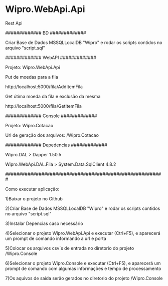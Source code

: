 # Wipro.WebApi.Api
Rest Api

############# BD #############

Criar Base de Dados MSSQLLocalDB "Wipro" e rodar os scripts contidos no arquivo "script.sql"


############# WebAPI #############

Projeto: Wipro.WebApi.Api

Put de moedas para a fila

http://localhost:5000/fila/AddItemFila

Get útima moeda da fila e exclusão da mesma

http://localhost:5000/fila/GetItemFila


############# Console #############

Projeto: Wipro.Cotacao

Url de geração dos arquivos: /Wipro.Cotacao

############# Depedencias #############

Wipro.DAL > Dapper 1.50.5

Wipro.WebApi.DAL.Fila > System.Data.SqlClient 4.8.2

#########################################################

Como executar aplicação:

1)Baixar o projeto no Github

2)Criar Base de Dados MSSQLLocalDB "Wipro" e rodar os scripts contidos no arquivo "script.sql"

3)Instalar Depencias caso necessário

4)Selecionar o projeto Wipro.WebApi.Api e executar (Ctrl+F5), e aparecerá um prompt de comando informando a url e porta

5)Colocar os arquivos csv´s de entrada no diretorio do projeto /Wipro.Console

6)Selecionar o projeto Wipro.Console e executar (Ctrl+F5), e aparecerá um prompt de comando com algumas informações e tempo de processamento

7)Os aquivos de saida serão gerados no diretorio do projeto /Wipro.Console
